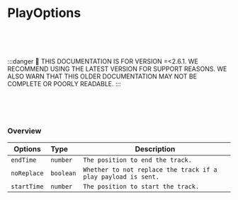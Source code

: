 # PlayOptions

<br/><br/><br/>

:::danger
🚨 THIS DOCUMENTATION IS FOR VERSION =\<2.6.1. WE RECOMMEND USING THE LATEST VERSION FOR SUPPORT REASONS. WE ALSO WARN THAT THIS OLDER DOCUMENTATION MAY NOT BE COMPLETE OR POORLY READABLE.
:::

<br/><br/><br/>

### Overview

| Options     | Type      | Description                                                   |
| ----------- | :-------- | ------------------------------------------------------------- |
| `endTime`   | `number`  | `The position to end the track.`                              |
| `noReplace` | `boolean` | `Whether to not replace the track if a play payload is sent.` |
| `startTime` | `number`  | `The position to start the track.`                            |
